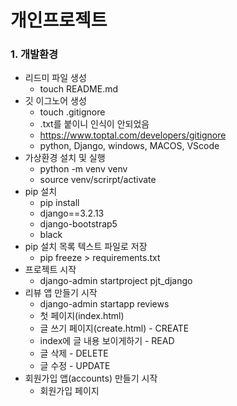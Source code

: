 # 개인프로젝트

### 1. 개발환경

- 리드미 파일 생성
    - touch README.md
- 깃 이그노어 생성
    - touch .gitignore
    - .txt를 붙이니 인식이 안되었음
    - https://www.toptal.com/developers/gitignore
    - python, Django, windows, MACOS, VScode
- 가상환경 설치 및 실행
    - python -m venv venv
    - source venv/scrirpt/activate
- pip 설치
    - pip install
    - django==3.2.13
    - django-bootstrap5
    - black
- pip 설치 목록 텍스트 파일로 저장    
    - pip freeze > requirements.txt
- 프로젝트 시작
    - django-admin startproject pjt_django
- 리뷰 앱 만들기 시작
    - django-admin startapp reviews
    - 첫 페이지(index.html)
    - 글 쓰기 페이지(create.html) - CREATE
    - index에 글 내용 보이게하기 - READ
    - 글 삭제 - DELETE
    - 글 수정 - UPDATE
- 회원가입 앱(accounts) 만들기 시작
    - 회원가입 페이지

